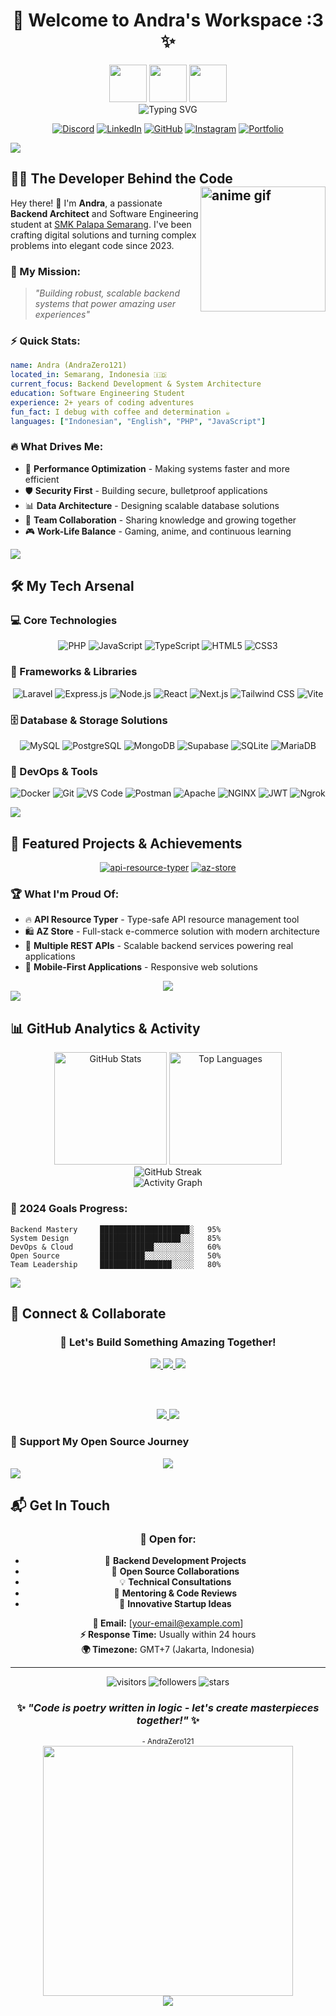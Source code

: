 # <div align="center">🚀 Welcome to Andra's Workspace :3 ✨</div>

<div align="center">
  <img src="https://media.giphy.com/media/hvRJCLFzcasrR4ia7z/giphy.gif" width="60px" />
  <img src="https://media.giphy.com/media/M9gbBd9nbDrOTu1Mqx/giphy.gif" width="60px" />
  <img src="https://media.giphy.com/media/SWoSkN6DxTszqIKEqv/giphy.gif" width="60px" />
</div>

<div align="center">
  <img src="https://readme-typing-svg.demolab.com?font=Fira+Code&size=22&duration=4000&pause=1000&color=6AD600&center=true&vCenter=true&width=600&lines=Backend+Developer+%7C+Code+Architect;Software+Engineering+Student;API+%26+Database+Wizard+🧙‍♂️;Building+Scalable+Solutions;Gamer+%7C+Anime+Enthusiast+%7C+Tech+Explorer;Always+Learning+%26+Innovating!" alt="Typing SVG" />
</div>

<div align="center">
  
  [![Discord](https://img.shields.io/badge/Discord-7289DA?style=for-the-badge&logo=discord&logoColor=white&animation=pulse)](https://discord.gg/v597hVKRpm)
  [![LinkedIn](https://img.shields.io/badge/LinkedIn-0077B5?style=for-the-badge&logo=linkedin&logoColor=white)](https://www.linkedin.com/in/diandraanursa/)
  [![GitHub](https://img.shields.io/badge/GitHub-100000?style=for-the-badge&logo=github&logoColor=white)](https://github.com/AndraZero121)
  [![Instagram](https://img.shields.io/badge/Instagram-E4405F?style=for-the-badge&logo=instagram&logoColor=white)](https://www.instagram.com/andrazero121/)
  [![Portfolio](https://img.shields.io/badge/Portfolio-FF5722?style=for-the-badge&logo=todoist&logoColor=white)](#)
  
</div>

<img src="https://user-images.githubusercontent.com/73097560/115834477-dbab4500-a447-11eb-908a-139a6edaec5c.gif">

## 🧙‍♂️ The Developer Behind the Code <img align="right" width="200" src="https://media1.tenor.com/m/ZUu2eKdA8BwAAAAd/petting-shiroko-shiroko-fumo.gif" alt="anime gif" />

Hey there! 👋 I'm **Andra**, a passionate **Backend Architect** and Software Engineering student at [SMK Palapa Semarang](https://smkpalapasemarang.sch.id). I've been crafting digital solutions and turning complex problems into elegant code since 2023.

### 🎯 My Mission:
> *"Building robust, scalable backend systems that power amazing user experiences"*

### ⚡ Quick Stats:
```yaml
name: Andra (AndraZero121)
located_in: Semarang, Indonesia 🇮🇩
current_focus: Backend Development & System Architecture
education: Software Engineering Student
experience: 2+ years of coding adventures
fun_fact: I debug with coffee and determination ☕
languages: ["Indonesian", "English", "PHP", "JavaScript"]
```

### 🔥 What Drives Me:
- 🚀 **Performance Optimization** - Making systems faster and more efficient
- 🛡️ **Security First** - Building secure, bulletproof applications
- 📊 **Data Architecture** - Designing scalable database solutions
- 🤝 **Team Collaboration** - Sharing knowledge and growing together
- 🎮 **Work-Life Balance** - Gaming, anime, and continuous learning

<img src="https://user-images.githubusercontent.com/73097560/115834477-dbab4500-a447-11eb-908a-139a6edaec5c.gif">

## 🛠️ My Tech Arsenal

### 💻 Core Technologies
<div align="center">

![PHP](https://img.shields.io/badge/PHP-777BB4?style=for-the-badge&logo=php&logoColor=white&labelColor=777BB4)
![JavaScript](https://img.shields.io/badge/JavaScript-F7DF1E?style=for-the-badge&logo=javascript&logoColor=black&labelColor=F7DF1E)
![TypeScript](https://img.shields.io/badge/TypeScript-007ACC?style=for-the-badge&logo=typescript&logoColor=white)
![HTML5](https://img.shields.io/badge/HTML5-E34F26?style=for-the-badge&logo=html5&logoColor=white)
![CSS3](https://img.shields.io/badge/CSS3-1572B6?style=for-the-badge&logo=css3&logoColor=white)

</div>

### 🚀 Frameworks & Libraries
<div align="center">

![Laravel](https://img.shields.io/badge/Laravel-FF2D20?style=for-the-badge&logo=laravel&logoColor=white&labelColor=FF2D20)
![Express.js](https://img.shields.io/badge/Express.js-000000?style=for-the-badge&logo=express&logoColor=white)
![Node.js](https://img.shields.io/badge/Node.js-339933?style=for-the-badge&logo=node.js&logoColor=white)
![React](https://img.shields.io/badge/React-61DAFB?style=for-the-badge&logo=react&logoColor=black)
![Next.js](https://img.shields.io/badge/Next.js-000000?style=for-the-badge&logo=next.js&logoColor=white)
![Tailwind CSS](https://img.shields.io/badge/Tailwind_CSS-38B2AC?style=for-the-badge&logo=tailwind-css&logoColor=white)
![Vite](https://img.shields.io/badge/Vite-646CFF?style=for-the-badge&logo=vite&logoColor=white)

</div>

### 🗄️ Database & Storage Solutions
<div align="center">

![MySQL](https://img.shields.io/badge/MySQL-4479A1?style=for-the-badge&logo=mysql&logoColor=white)
![PostgreSQL](https://img.shields.io/badge/PostgreSQL-336791?style=for-the-badge&logo=postgresql&logoColor=white)
![MongoDB](https://img.shields.io/badge/MongoDB-47A248?style=for-the-badge&logo=mongodb&logoColor=white)
![Supabase](https://img.shields.io/badge/Supabase-3ECF8E?style=for-the-badge&logo=supabase&logoColor=white)
![SQLite](https://img.shields.io/badge/SQLite-003B57?style=for-the-badge&logo=sqlite&logoColor=white)
![MariaDB](https://img.shields.io/badge/MariaDB-003545?style=for-the-badge&logo=mariadb&logoColor=white)

</div>

### 🔧 DevOps & Tools
<div align="center">

![Docker](https://img.shields.io/badge/Docker-2496ED?style=for-the-badge&logo=docker&logoColor=white)
![Git](https://img.shields.io/badge/Git-F05032?style=for-the-badge&logo=git&logoColor=white)
![VS Code](https://img.shields.io/badge/VS%20Code-007ACC?style=for-the-badge&logo=visual-studio-code&logoColor=white)
![Postman](https://img.shields.io/badge/Postman-FF6C37?style=for-the-badge&logo=postman&logoColor=white)
![Apache](https://img.shields.io/badge/Apache-D22128?style=for-the-badge&logo=apache&logoColor=white)
![NGINX](https://img.shields.io/badge/NGINX-009639?style=for-the-badge&logo=nginx&logoColor=white)
![JWT](https://img.shields.io/badge/JWT-black?style=for-the-badge&logo=json-web-tokens&logoColor=white)
![Ngrok](https://img.shields.io/badge/Ngrok-0085FF?style=for-the-badge&logo=ngrok&logoColor=white)

</div>

<img src="https://user-images.githubusercontent.com/73097560/115834477-dbab4500-a447-11eb-908a-139a6edaec5c.gif">

## 🎯 Featured Projects & Achievements

<div align="center">
  
  [![api-resource-typer](https://github-readme-stats.vercel.app/api/pin/?username=AndraZero121&repo=api-resource-typer&theme=tokyonight&hide_border=true&border_radius=10)](https://github.com/AndraZero121/api-resource-typer)
  [![az-store](https://github-readme-stats.vercel.app/api/pin/?username=AndraZero121&repo=az-store&theme=tokyonight&hide_border=true&border_radius=10)](https://github.com/AndraZero121/az-store)
  
</div>

### 🏆 What I'm Proud Of:
- 🔥 **API Resource Typer** - Type-safe API resource management tool
- 🛍️ **AZ Store** - Full-stack e-commerce solution with modern architecture
- 🚀 **Multiple REST APIs** - Scalable backend services powering real applications
- 📱 **Mobile-First Applications** - Responsive web solutions

<div align="center">
  <a href="https://github.com/AndraZero121?tab=repositories">
    <img src="https://img.shields.io/badge/View%20All%20Projects-FF6B6B?style=for-the-badge&logo=github&logoColor=white"/>
  </a>
</div>

<img src="https://user-images.githubusercontent.com/73097560/115834477-dbab4500-a447-11eb-908a-139a6edaec5c.gif">

## 📊 GitHub Analytics & Activity

<div align="center">
  <img height="180em" src="https://github-readme-stats.vercel.app/api?username=AndraZero121&show_icons=true&theme=tokyonight&hide_border=true&count_private=true&include_all_commits=true&border_radius=10" alt="GitHub Stats" />
  <img height="180em" src="https://github-readme-stats.vercel.app/api/top-langs/?username=AndraZero121&theme=tokyonight&layout=compact&hide_border=true&border_radius=10&langs_count=8" alt="Top Languages" />
</div>

<div align="center">
  <img src="https://github-readme-streak-stats.herokuapp.com/?user=AndraZero121&theme=tokyonight&hide_border=true&border_radius=10" alt="GitHub Streak" />
</div>

<div align="center">
  <img src="https://github-readme-activity-graph.vercel.app/graph?username=AndraZero121&theme=tokyo-night&hide_border=true&border_radius=10" alt="Activity Graph" />
</div>

### 🎯 2024 Goals Progress:
```
Backend Mastery     ████████████████████░   95%
System Design       ██████████████████░░░   85%
DevOps & Cloud      ████████████░░░░░░░░░   60%
Open Source         ██████████░░░░░░░░░░░   50%
Team Leadership     ████████████████░░░░░   80%
```

<img src="https://user-images.githubusercontent.com/73097560/115834477-dbab4500-a447-11eb-908a-139a6edaec5c.gif">

## 🌟 Connect & Collaborate

<div align="center">

### 💬 Let's Build Something Amazing Together!

<a href="https://discord.gg/v597hVKRpm">
  <img src="https://img.shields.io/badge/Discord-Join%20My%20Server-7289DA?style=for-the-badge&logo=discord&logoColor=white&labelColor=7289DA"/>
</a>
<a href="https://www.linkedin.com/in/diandraanursa/">
  <img src="https://img.shields.io/badge/LinkedIn-Let's%20Network-0077B5?style=for-the-badge&logo=linkedin&logoColor=white&labelColor=0077B5"/>
</a>
<a href="https://www.instagram.com/andrazero121/">
  <img src="https://img.shields.io/badge/Instagram-Follow%20Journey-E4405F?style=for-the-badge&logo=instagram&logoColor=white&labelColor=E4405F"/>
</a>

<br><br>

<a href="https://stackoverflow.com/users/23950465/andrazero121">
  <img src="https://img.shields.io/badge/Stack%20Overflow-Ask%20Questions-FE7A16?style=for-the-badge&logo=stack-overflow&logoColor=white&labelColor=FE7A16"/>
</a>
<a href="https://twitter.com/AndraZero121">
  <img src="https://img.shields.io/badge/Twitter-Tech%20Updates-1DA1F2?style=for-the-badge&logo=twitter&logoColor=white&labelColor=1DA1F2"/>
</a>

</div>

### 🎁 Support My Open Source Journey

<div align="center">
  <a href="https://saweria.co/AndraZero121">
    <img src="https://img.shields.io/badge/☕%20Buy%20Me%20Coffee-Saweria-FF3030?style=for-the-badge&logo=saweria&logoColor=white&labelColor=FF3030"/>
  </a>
</div>

<img src="https://user-images.githubusercontent.com/73097560/115834477-dbab4500-a447-11eb-908a-139a6edaec5c.gif">

## 📬 Get In Touch

<div align="center">

### 🚀 Open for:
- 💼 **Backend Development Projects**
- 🤝 **Open Source Collaborations** 
- 💡 **Technical Consultations**
- 🎯 **Mentoring & Code Reviews**
- 🌟 **Innovative Startup Ideas**

**📧 Email:** [your-email@example.com]  
**⚡ Response Time:** Usually within 24 hours  
**🌍 Timezone:** GMT+7 (Jakarta, Indonesia)

</div>

---

<div align="center">
  <img src="https://visitor-badge.laobi.icu/badge?page_id=AndraZero121.AndraZero121&style=for-the-badge&color=6AD600" alt="visitors">
  <img src="https://img.shields.io/github/followers/AndraZero121?style=for-the-badge&color=blue" alt="followers">
  <img src="https://img.shields.io/github/stars/AndraZero121?style=for-the-badge&color=yellow" alt="stars">
</div>

<div align="center">
  <h3>✨ <i>"Code is poetry written in logic - let's create masterpieces together!"</i> ✨</h3>
  <sub>- AndraZero121</sub>
</div>

<div align="center">
  <img src="https://i.pinimg.com/originals/a5/5f/3a/a55f3a50c3e6737c179769f973315477.gif" width="400" />
</div>

<div align="center">
  <img src="https://capsule-render.vercel.app/api?type=waving&color=gradient&height=100&section=footer&width=100%&fontSize=16&fontColor=fff&animation=twinkling&fontAlignY=75&desc=Thanks%20for%20visiting!&descAlignY=51&descAlign=62"/>
</div>
